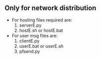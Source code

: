## Only for network distribution 
 - For hosting files required are:
   1. serverE.py
   2. hostE.sh or hostE.bat
  - For user msg files are:
    1. clientE.py
    2. userE.bat or userE.sh
    3. pfsend.py 
